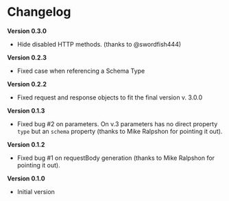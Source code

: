 # Changelog

**Version 0.3.0**

- Hide disabled HTTP methods. (thanks to @swordfish444)

**Version 0.2.3**

- Fixed case when referencing a Schema Type

**Version 0.2.2**

- Fixed request and response objects to fit the final version v. 3.0.0

**Version 0.1.3**

- Fixed bug #2 on parameters. On v.3 parameters has no direct property `type` but an `schema` property (thanks to Mike Ralpshon for pointing it out).

**Version 0.1.2**

- Fixed bug #1 on requestBody generation (thanks to Mike Ralpshon for pointing it out).

**Version 0.1.0**

- Initial version
